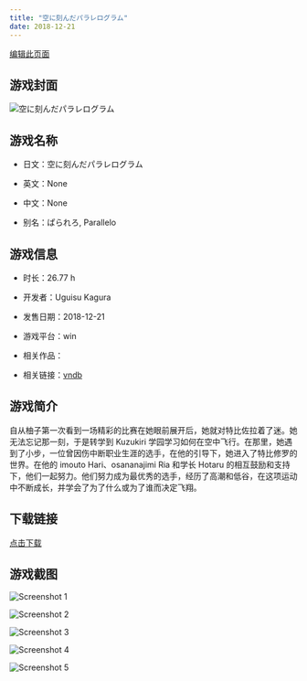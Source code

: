 ```yaml
---
title: "空に刻んだパラレログラム"
date: 2018-12-21
---
```

[编辑此页面](https://github.com/ACG-3/ADV3-source/blob/main/source/_posts/%E7%A9%BA%E3%81%AB%E5%88%BB%E3%82%93%E3%81%A0%E3%83%91%E3%83%A9%E3%83%AC%E3%83%AD%E3%82%B0%E3%83%A9%E3%83%A0.md)

## 游戏封面

![空に刻んだパラレログラム](https%3A//pan.timero.xyz/onedrive/img_lib_001/%E7%A9%BA%E3%81%AB%E5%88%BB%E3%82%93%E3%81%A0%E3%83%91%E3%83%A9%E3%83%AC%E3%83%AD%E3%82%B0%E3%83%A9%E3%83%A0_cover.avif)


## 游戏名称

- 日文：空に刻んだパラレログラム
- 英文：None
- 中文：None

- 别名：ぱられろ, Parallelo


## 游戏信息

- 时长：26.77 h
- 开发者：Uguisu Kagura
- 发售日期：2018-12-21
- 游戏平台：win
- 相关作品：

- 相关链接：[vndb](https://vndb.org/v23908)


## 游戏简介

自从柚子第一次看到一场精彩的比赛在她眼前展开后，她就对特比佐拉着了迷。她无法忘记那一刻，于是转学到 Kuzukiri 学园学习如何在空中飞行。在那里，她遇到了小步，一位曾因伤中断职业生涯的选手，在他的引导下，她进入了特比修罗的世界。在他的 imouto Hari、osananajimi Ria 和学长 Hotaru 的相互鼓励和支持下，他们一起努力。他们努力成为最优秀的选手，经历了高潮和低谷，在这项运动中不断成长，并学会了为了什么或为了谁而决定飞翔。




## 下载链接

[点击下载](https://pan.timero.xyz/onedrive/adv_lib_001/%E7%A9%BA%E3%81%AB%E5%88%BB%E3%82%93%E3%81%A0%E3%83%91%E3%83%A9%E3%83%AC%E3%83%AD%E3%82%B0%E3%83%A9%E3%83%A0)


## 游戏截图


![Screenshot 1](https%3A//pan.timero.xyz/onedrive/img_lib_001/%E7%A9%BA%E3%81%AB%E5%88%BB%E3%82%93%E3%81%A0%E3%83%91%E3%83%A9%E3%83%AC%E3%83%AD%E3%82%B0%E3%83%A9%E3%83%A0_Screenshot_1.avif)

![Screenshot 2](https%3A//pan.timero.xyz/onedrive/img_lib_001/%E7%A9%BA%E3%81%AB%E5%88%BB%E3%82%93%E3%81%A0%E3%83%91%E3%83%A9%E3%83%AC%E3%83%AD%E3%82%B0%E3%83%A9%E3%83%A0_Screenshot_2.avif)

![Screenshot 3](https%3A//pan.timero.xyz/onedrive/img_lib_001/%E7%A9%BA%E3%81%AB%E5%88%BB%E3%82%93%E3%81%A0%E3%83%91%E3%83%A9%E3%83%AC%E3%83%AD%E3%82%B0%E3%83%A9%E3%83%A0_Screenshot_3.avif)

![Screenshot 4](https%3A//pan.timero.xyz/onedrive/img_lib_001/%E7%A9%BA%E3%81%AB%E5%88%BB%E3%82%93%E3%81%A0%E3%83%91%E3%83%A9%E3%83%AC%E3%83%AD%E3%82%B0%E3%83%A9%E3%83%A0_Screenshot_4.avif)

![Screenshot 5](https%3A//pan.timero.xyz/onedrive/img_lib_001/%E7%A9%BA%E3%81%AB%E5%88%BB%E3%82%93%E3%81%A0%E3%83%91%E3%83%A9%E3%83%AC%E3%83%AD%E3%82%B0%E3%83%A9%E3%83%A0_Screenshot_5.avif)

